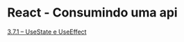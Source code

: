 # React  - Consumindo uma api

[3.7.1 – UseState e UseEffect](/react-consumindo_uma_api/markdown/aula-3.7.1.md)

[](/react-consumindo_uma_api/markdown/aula-3.7.2.md)